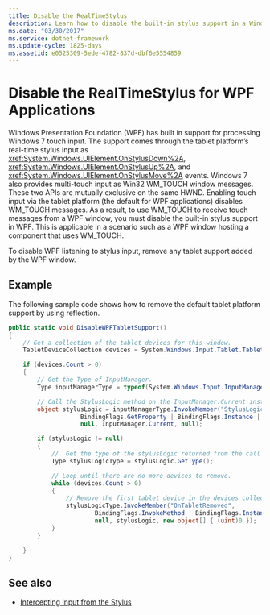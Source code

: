 ```yaml
---
title: Disable the RealTimeStylus
description: Learn how to disable the built-in stylus support in a Windows Presentation Foundation (WPF) application.
ms.date: "03/30/2017"
ms.service: dotnet-framework
ms.update-cycle: 1825-days
ms.assetid: e0525309-5ede-4782-837d-dbf6e5554859
---
```

# Disable the RealTimeStylus for WPF Applications

Windows Presentation Foundation (WPF) has built in support for processing Windows 7 touch input. The support comes through the tablet platform’s real-time stylus input as <xref:System.Windows.UIElement.OnStylusDown%2A>, <xref:System.Windows.UIElement.OnStylusUp%2A>, and <xref:System.Windows.UIElement.OnStylusMove%2A> events. Windows 7 also provides multi-touch input as Win32 WM_TOUCH window messages. These two APIs are mutually exclusive on the same HWND. Enabling touch input via the tablet platform (the default for WPF applications) disables WM_TOUCH messages. As a result, to use WM_TOUCH to receive touch messages from a WPF window, you must disable the built-in stylus support in WPF. This is applicable in a scenario such as a WPF window hosting a component that uses WM_TOUCH.

To disable WPF listening to stylus input, remove any tablet support added by the WPF window.

## Example

The following sample code shows how to remove the default tablet platform support by using reflection.

```csharp
public static void DisableWPFTabletSupport()
{
    // Get a collection of the tablet devices for this window.
    TabletDeviceCollection devices = System.Windows.Input.Tablet.TabletDevices;

    if (devices.Count > 0)
    {
        // Get the Type of InputManager.
        Type inputManagerType = typeof(System.Windows.Input.InputManager);

        // Call the StylusLogic method on the InputManager.Current instance.
        object stylusLogic = inputManagerType.InvokeMember("StylusLogic",
                    BindingFlags.GetProperty | BindingFlags.Instance | BindingFlags.NonPublic,
                    null, InputManager.Current, null);

        if (stylusLogic != null)
        {
            //  Get the type of the stylusLogic returned from the call to StylusLogic.
            Type stylusLogicType = stylusLogic.GetType();

            // Loop until there are no more devices to remove.
            while (devices.Count > 0)
            {
                // Remove the first tablet device in the devices collection.
                stylusLogicType.InvokeMember("OnTabletRemoved",
                        BindingFlags.InvokeMethod | BindingFlags.Instance | BindingFlags.NonPublic,
                        null, stylusLogic, new object[] { (uint)0 });
            }
        }

    }
}
```

## See also

- [Intercepting Input from the Stylus](intercepting-input-from-the-stylus.md)
